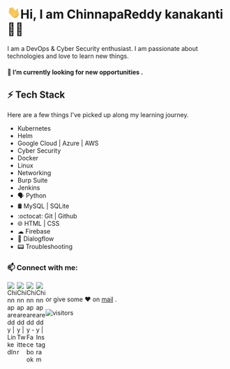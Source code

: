 
# <img src="https://raw.githubusercontent.com/ABSphreak/ABSphreak/master/gifs/Hi.gif" width="30px">Hi, I am ChinnapaReddy kanakanti 👨‍💻

I am a DevOps & Cyber Security enthusiast. I am passionate about technologies and love to learn new things.

#### 🔭 I’m currently looking for new opportunities .


## ⚡ Tech Stack

Here are a few things I've picked up along my learning journey.
* Kubernetes
* Helm
* Google Cloud | Azure | AWS
* Cyber Security
* Docker
* Linux
* Networking
* Burp Suite
* Jenkins
* 🗣 Python 
* 🛢️ MySQL | SQLite 
* :octocat: Git | Github
* 🌐 HTML | CSS
* ☁ Firebase
* 💠 Dialogflow
* 📟 Troubleshooting

### 📫 Connect with me:

[<img align="left" alt="Chinnapareddy  | LinkedIn" width="22px" src="https://cdn.jsdelivr.net/npm/simple-icons@v3/icons/linkedin.svg" />](https://linkedin.com/in/Chinnapareddy)
[<img align="left" alt="Chinnapareddy | Twitter" width="22px" src="https://cdn.jsdelivr.net/npm/simple-icons@v3/icons/twitter.svg" />](https://twitter.com/chinna5001)
[<img align="left" alt="Chinnapareddy - Facebook" width="22px" src="https://cdn.jsdelivr.net/npm/simple-icons@v3/icons/facebook.svg"/>](https://www.facebook.com/chinna501)
[<img align="left" alt="Chinnapareddy  | Instagram" width="22px" src="https://cdn.jsdelivr.net/npm/simple-icons@v3/icons/instagram.svg" />](https://www.instagram.com/chinnapa_reddy_chinna/)

<br />

 or give some ♥ on [mail](mailto:kanakanti98@gmail.com) .



![visitors](https://visitor-badge.glitch.me/badge?page_id=chinna98/chinna98)


 
